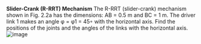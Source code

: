 **Slider-Crank (R-RRT) Mechanism**
The R-RRT (slider-crank) mechanism shown in Fig. 2.2a has the dimensions: AB =
0.5 m and BC = 1 m. The driver link 1 makes an angle φ = φ1 = 45◦ with the
horizontal axis. Find the positions of the joints and the angles of the links with the
horizontal axis.
![image](https://github.com/user-attachments/assets/29ff6e06-1e5c-4e4d-9f68-1014189d9bec)
